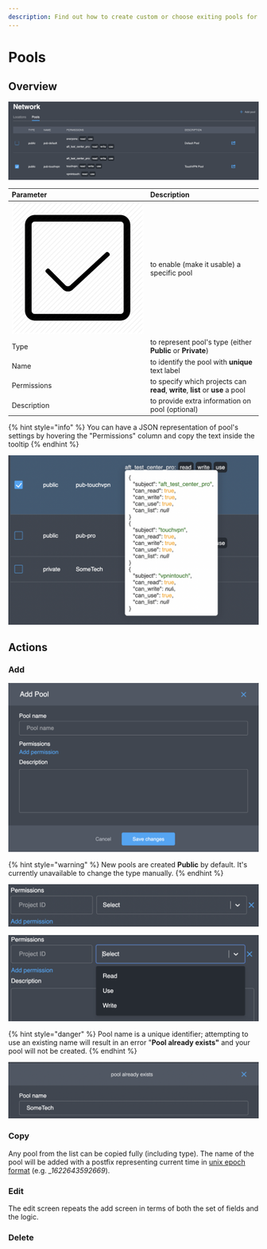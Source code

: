 ```yaml
---
description: Find out how to create custom or choose exiting pools for your project
---
```


# Pools

## Overview

![Pool page overview](../../../.gitbook/assets/screenshot-2021-06-02-at-15.57.16.png)

| Parameter | Description |
| :--- | :--- |
| ![](../../../.gitbook/assets/checkbox.webp) | to enable \(make it usable\) a specific pool |
| Type | to represent pool's type \(either **Public** or **Private**\) |
| Name | to identify the pool with **unique** text label |
| Permissions | to specify which projects can **read**, **write**, **list** or **use** a pool |
| Description | to provide extra information on pool \(optional\) |

{% hint style="info" %}
You can have a JSON representation of pool's settings by hovering the "Permissions" column and copy the text inside the tooltip
{% endhint %}

![JSON representation of pool permissions](../../../.gitbook/assets/screenshot-2021-06-02-at-15.57.23.png)

## Actions

### Add

![New pool dialog](../../../.gitbook/assets/screenshot-2021-06-02-at-16.49.34.png)

{% hint style="warning" %}
New pools are created **Public** by default. It's currently unavailable to change the type manually.
{% endhint %}

![](../../../.gitbook/assets/screenshot-2021-06-02-at-16.49.41.png)

![](../../../.gitbook/assets/screenshot-2021-06-02-at-16.50.17.png)

{% hint style="danger" %}
Pool name is a unique identifier; attempting to use an existing name will result in an error "**Pool already exists"** and your pool will not be created.
{% endhint %}

![](../../../.gitbook/assets/screenshot-2021-06-02-at-16.50.49.png)

### Copy

Any pool from the list can be copied fully \(including type\). The name of the pool will be added with a postfix representing current time in [unix epoch format](https://en.wikipedia.org/wiki/Unix_time) \(e.g. _\_1622643592669_\).

### Edit

The edit screen repeats the add screen in terms of both the set of fields and the logic.

### Delete



